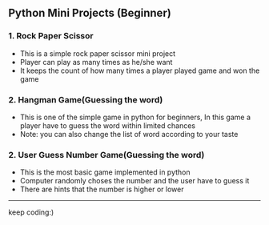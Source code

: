 ## Python Mini Projects (Beginner)
### 1. Rock Paper Scissor
   * This is a simple rock paper scissor mini project 
   * Player can play as many times as he/she want
   * It keeps the count of how many times a player played game and won the game

### 2. Hangman Game(Guessing the word)
   * This is one of the simple game in python for beginners, In this game a player
     have to guess the word within limited chances
   * Note: you can also change the list of word according to your taste

### 2. User Guess Number Game(Guessing the word)
   * This is the most basic game implemented in python
   * Computer randomly choses the number and the user have to guess it
   * There are hints that the number is higher or lower
   
---

keep coding:)